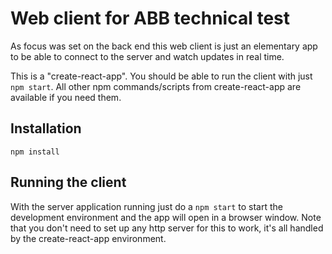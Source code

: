 # Web client for ABB technical test

As focus was set on the back end this web client is just an elementary app to be able to connect to the server and watch updates in real time.

This is a "create-react-app". You should be able to run the client with just `npm start`. All other npm commands/scripts from create-react-app are available if you need them.

## Installation

`npm install`

## Running the client

With the server application running just do a `npm start` to start the development environment and the app will open in a browser window. Note that you don't need to set up any http server for this to work, it's all handled by the create-react-app environment.

